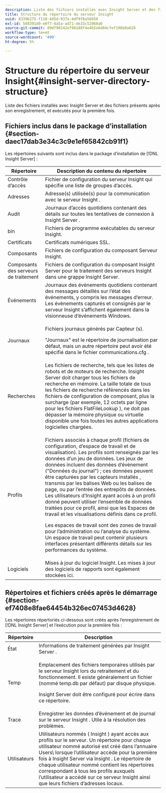 ```yaml
---
description: Liste des fichiers installés avec Insight Server et des fichiers présents après son enregistrement, et exécutés pour la première fois.
title: Structure du répertoire du serveur Insight
uuid: 8339b275-f118-4d5d-937e-4df9f8a56b50
exl-id: 568391d0-e0f7-4a5a-ad71-de33c52968a0
source-git-commit: d9df90242ef96188f4e4b5e6d04cfef196b0a628
workflow-type: tm+mt
source-wordcount: '499'
ht-degree: 5%

---
```


# Structure du répertoire du serveur Insight{#insight-server-directory-structure}

Liste des fichiers installés avec Insight Server et des fichiers présents après son enregistrement, et exécutés pour la première fois.

## Fichiers inclus dans le package d’installation {#section-daec17dab3e34c3c9e1ef65842cb91f1}

Les répertoires suivants sont inclus dans le package d’installation de [!DNL Insight Server] :

<table id="table_CE713A3D671C453A87986E4CD4620EF3"> 
 <thead> 
  <tr> 
   <th colname="col1" class="entry"> Répertoire </th> 
   <th colname="col2" class="entry"> Description du contenu du répertoire </th> 
  </tr> 
 </thead>
 <tbody> 
  <tr> 
   <td colname="col1"> Contrôle d’accès </td> 
   <td colname="col2"> <span class="keyword"> Fichier  </span> de configuration du serveur Insight qui spécifie une liste de groupes d’accès. </td> 
  </tr> 
  <tr> 
   <td colname="col1"> Adresses </td> 
   <td colname="col2"> Adresse(s) utilisée(s) pour la communication avec <span class="keyword"> le serveur Insight </span>. </td> 
  </tr> 
  <tr> 
   <td colname="col1"> Audit </td> 
   <td colname="col2"> Journaux d’accès quotidiens contenant des détails sur toutes les tentatives de connexion à <span class="keyword"> Insight Server </span>. </td> 
  </tr> 
  <tr> 
   <td colname="col1"> bin </td> 
   <td colname="col2"> <span class="keyword"> Fichiers de programme  </span> exécutables du serveur Insight. </td> 
  </tr> 
  <tr> 
   <td colname="col1"> Certificats </td> 
   <td colname="col2"> Certificats numériques SSL. </td> 
  </tr> 
  <tr> 
   <td colname="col1"> Composants </td> 
   <td colname="col2"> <span class="keyword"> Fichiers de configuration  </span> du composant Serveur Insight. </td> 
  </tr> 
  <tr> 
   <td colname="col1"> Composants des serveurs de traitement </td> 
   <td colname="col2"> <span class="keyword"> Fichiers de configuration  </span> du composant Insight Server pour le traitement des serveurs  <span class="keyword"> Insight  </span> dans une  <span class="keyword"> grappe  </span> Insight Server. </td> 
  </tr> 
  <tr> 
   <td colname="col1"> Événements </td> 
   <td colname="col2"> Journaux des événements quotidiens contenant des messages détaillés sur l’état des événements, y compris les messages d’erreur. Les événements capturés et consignés par <span class="keyword"> le serveur Insight </span> s’affichent également dans la visionneuse d’événements Windows. </td> 
  </tr> 
  <tr> 
   <td colname="col1"> Journaux </td> 
   <td colname="col2"> <p>Fichiers journaux générés par <span class="wintitle"> Capteur </span>(s). </p> <p>"Journaux" est le répertoire de journalisation par défaut, mais un autre répertoire peut avoir été spécifié dans le fichier <span class="filepath"> communications.cfg </span> . </p> </td> 
  </tr> 
  <tr> 
   <td colname="col1"> Recherches </td> 
   <td colname="col2"> Les fichiers de recherche, tels que les listes de robots et de moteurs de recherche. <span class="keyword"> Insight Server  </span> doit charger tous les fichiers de recherche en mémoire. La taille totale de tous les fichiers de recherche référencés dans les fichiers de configuration de composant, plus la surcharge (par exemple, 12 octets par ligne pour les fichiers <span class="filepath"> FlatFileLookup </span>), ne doit pas dépasser la mémoire physique ou virtuelle disponible une fois toutes les autres applications logicielles chargées. </td> 
  </tr> 
  <tr> 
   <td colname="col1"> Profils </td> 
   <td colname="col2"> <p>Fichiers associés à chaque profil (fichiers de configuration, d’espace de travail et de visualisation). Les profils sont renseignés par les données d’un jeu de données. Les jeux de données incluent des données d’événement ("Données du journal") ; ces données peuvent être capturées par les capteurs <span class="wintitle"> installés </span>, transmis par les balises Web ou les balises de page, ou par l’entrée des entrepôts de données. <span class="keyword"> Les  </span> utilisateurs d’Insight ayant accès à un profil donné peuvent utiliser l’ensemble de données traitées pour ce profil, ainsi que les Espaces de travail et les visualisations définis dans ce profil. </p> <p>Les espaces de travail sont des zones de travail pour l’administration ou l’analyse du système. Un espace de travail peut contenir plusieurs interfaces présentant différents détails sur les performances du système. </p> </td> 
  </tr> 
  <tr> 
   <td colname="col1"> Logiciels </td> 
   <td colname="col2"> <span class="keyword"> Mises à jour  </span> du logiciel Insight. Les mises à jour des logiciels de rapports sont également stockées ici. </td> 
  </tr> 
 </tbody> 
</table>

## Répertoires et fichiers créés après le démarrage {#section-ef7408e8fae64454b326ec07453d4628}

Les répertoires répertoriés ci-dessous sont créés après l’enregistrement de [!DNL Insight Server] et l’exécution pour la première fois :

<table id="table_89CC9F3E568044C8A0072BF0A6EDCCEF"> 
 <thead> 
  <tr> 
   <th colname="col1" class="entry"> Répertoire </th> 
   <th colname="col2" class="entry"> Description </th> 
  </tr> 
 </thead>
 <tbody> 
  <tr> 
   <td colname="col1"> État </td> 
   <td colname="col2"> Informations de traitement générées par <span class="keyword"> Insight Server </span>. </td> 
  </tr> 
  <tr> 
   <td colname="col1"> Temp </td> 
   <td colname="col2"> <p>Emplacement des fichiers temporaires utilisés par <span class="keyword"> le serveur Insight </span> lors du retraitement et du fonctionnement. Il existe généralement un fichier (nommé <span class="filepath"> temp.db </span> par défaut) par disque physique. </p> <p> <span class="keyword"> Insight Server  </span> doit être configuré pour écrire dans ce répertoire. </p> </td> 
  </tr> 
  <tr> 
   <td colname="col1"> Trace </td> 
   <td colname="col2"> Enregistrer les données d’événement et de journal sur <span class="keyword"> le serveur Insight </span>. Utile à la résolution des problèmes. </td> 
  </tr> 
  <tr> 
   <td colname="col1"> Utilisateurs </td> 
   <td colname="col2"> Utilisateurs nommés ( <span class="keyword"> Insight </span>) ayant accès aux profils sur le serveur. Un répertoire pour chaque utilisateur nommé autorisé est créé dans l’annuaire Users\ lorsque l’utilisateur accède pour la première fois à <span class="keyword"> Insight Server </span> via <span class="keyword"> Insight </span>. Le répertoire de chaque utilisateur nommé contient les répertoires correspondant à tous les profils auxquels l’utilisateur a accédé sur ce <span class="keyword"> serveur Insight </span> ainsi que leurs fichiers d’adresses locaux. </td> 
  </tr> 
 </tbody> 
</table>
